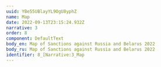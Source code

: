 ```yaml
---
uuid: YBe55UBlayYL9OgU8yphZ
name: Map
date: 2022-09-13T23:15:24.932Z
narrative: 3
order: 8
component: DefaultText
body_en: Map of Sanctions against Russia and Belarus 2022
body_ru: Map of Sanctions against Russia and Belarus 2022
identifier: 8_[Narrative:3_Map
---
```

